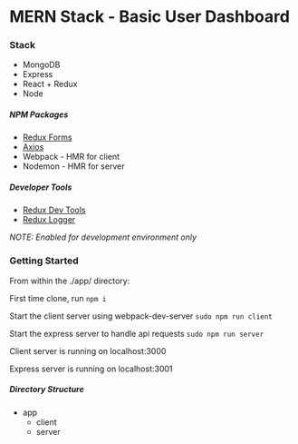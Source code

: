 # MERN Stack - Basic User Dashboard

### Stack
* MongoDB
* Express
* React + Redux
* Node


##### NPM Packages
* [Redux Forms](https://redux-form.com/)
* [Axios](https://github.com/axios/axios)
* Webpack - HMR for client
* Nodemon - HMR for server

##### Developer Tools
* [Redux Dev Tools](https://github.com/gaearon/redux-devtools)
* [Redux Logger](https://github.com/evgenyrodionov/redux-logger)

_NOTE: Enabled for development environment only_


### Getting Started

From within the ./app/ directory:

First time clone, run `npm i`

Start the client server using webpack-dev-server `sudo npm run client`

Start the express server to handle api requests `sudo npm run server`

Client server is running on localhost:3000

Express server is running on localhost:3001

##### Directory Structure

* app
  * client
  * server 